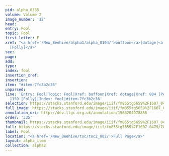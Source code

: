 ```yaml
---
pid: alpha_0335
volume: Volume 2
image_number: '12'
head: 
entry: Fool
topic: Fool
first_letter: F
xref: "<a href='/New_Beehive/alpha1/alpha_0104/'>buffoon</a>|dotage|<a href='/New_Beehive/toc/toc2_225/'>1159
  [Folly]</a>"
see: 
page: 
add: 
type: 
index: fool
insertion_xref: 
insertion: 
item: "#item-7fc3b2c36"
unparsed: 
line: 'Entry: Fool|Topic: Fool|Xref: buffoon|Xref: dotage|Xref: 804 [PAGE_MISSING]|Xref:
  1159 [Folly]|Index: fool|#item-7fc3b2c36'
selection: https://stacks.stanford.edu/image/iiif/fm855tg5659%2F1607_0479/704,2203,3067,994/full/0/default.jpg
full_image: https://stacks.stanford.edu/image/iiif/fm855tg5659%2F1607_0479/full/full/0/default.jpg
annotation_uri: http://dev.llgc.org.uk/annotation/1563204978855
order: '335'
thumbnail: https://stacks.stanford.edu/image/iiif/fm855tg5659%2F1607_0479/704,2203,600,180/250,/0/default.jpg
full: https://stacks.stanford.edu/image/iiif/fm855tg5659%2F1607_0479/704,2203,3067,994/full/0/default.jpg
label: Fool
location: "<a href='/New_Beehive/toc/toc2_002/'>Full Page</a>"
layout: alpha_item
collection: alpha2
---
```

